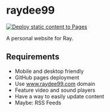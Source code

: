 # raydee99

[![Deploy static content to Pages](https://github.com/codeaquil/raydee99.github.io/actions/workflows/deploy.yml/badge.svg?branch=main)](https://github.com/codeaquil/raydee99.github.io/actions/workflows/deploy.yml)

A personal website for Ray.

## Requirements

- Mobile and desktop friendly
- GitHub pages deployment
- Use www.raydee99.com domain
- Feature video and sound players
- Have a way to easily update content
- Maybe: RSS Feeds
